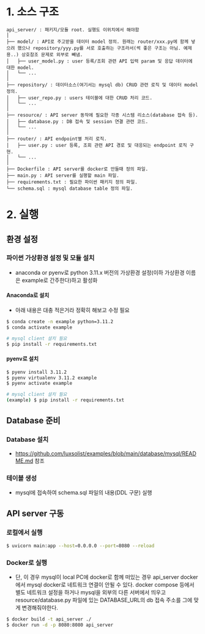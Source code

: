 # 1. 소스 구조
```treebash
api_server/ : 패키지/모듈 root. 실행도 이위치에서 해야함
│
├── model/ : API로 주고받을 데이터 model 정의. 원래는 router/xxx.py에 함께 넣으려 했으나 repository/yyy.py를 서로 호출하는 구조라서(썩 좋은 구조는 아님. 예제용..) 상호참조 문제로 외부로 빼냄.
│   ├── user_model.py : user 등록/조회 관련 API 입력 param 및 응답 데이터에 대한 model.
│   └── ...
│
├── repository/ : 데이터소스(여기서는 mysql db) CRUD 관련 로직 및 데이터 model 정의.
│   ├── user_repo.py : users 테이블에 대한 CRUD 처리 코드.
│   └── ...
│
├── resource/ : API server 동작에 필요한 각종 시스템 리소스(database 접속 등).
│   ├── database.py : DB 접속 및 session 연결 관련 코드.
│   └── ...
│
├── router/ : API endpoint별 처리 로직.
│   ├── user.py : user 등록, 조회 관련 API 경로 및 대응되는 endpoint 로직 구현.
│   └── ...
│
├── Dockerfile : API server를 docker로 만들때 정의 파일.
├── main.py : API server를 실행할 main 파일.
├── requirements.txt : 필요한 파이썬 패키지 정의 파일.
└── schema.sql : mysql database table 정의 파일.
```

# 2. 실행
## 환경 설정
### 파이썬 가상환경 설정 및 모듈 설치
* anaconda or pyenv로 python 3.11.x 버전의 가상환경 설정(이하 가상환경 이름은 example로 간주한다)하고 활성화

#### Anaconda로 설치
* 아래 내용은 대충 적은거라 정확히 해보고 수정 필요
```bash
$ conda create -n example python=3.11.2
$ conda activate example

# mysql client 설치 필요
$ pip install -r requirements.txt
```

#### pyenv로 설치

```bash
$ pyenv install 3.11.2
$ pyenv virtualenv 3.11.2 example
$ pyenv activate example

# mysql client 설치 필요
(example) $ pip install -r requirements.txt
```

## Database 준비

### Database 설치
* https://github.com/luxsolist/examples/blob/main/database/mysql/README.md 참조

### 테이블 생성
* mysql에 접속하여 schema.sql 파일의 내용(DDL 구문) 실행

## API server 구동

### 로컬에서 실행

```bash
$ uvicorn main:app --host=0.0.0.0 --port=8080 --reload
```

### Docker로 실행
* 단, 이 경우 mysql이 local PC에 docker로 함께 떠있는 경우 api_server docker에서 mysql docker로 네트워크 연결이 안될 수 있다. docker compose 등에서 별도 네트워크 설정을 하거나 mysql을 외부의 다른 서버에서 띄우고 resource/database.py 파일에 있는 DATABASE_URL의 db 접속 주소를 그에 맞게 변경해줘야한다.
```bash
$ docker build -t api_server ./
$ docker run -d -p 8080:8080 api_server
```
